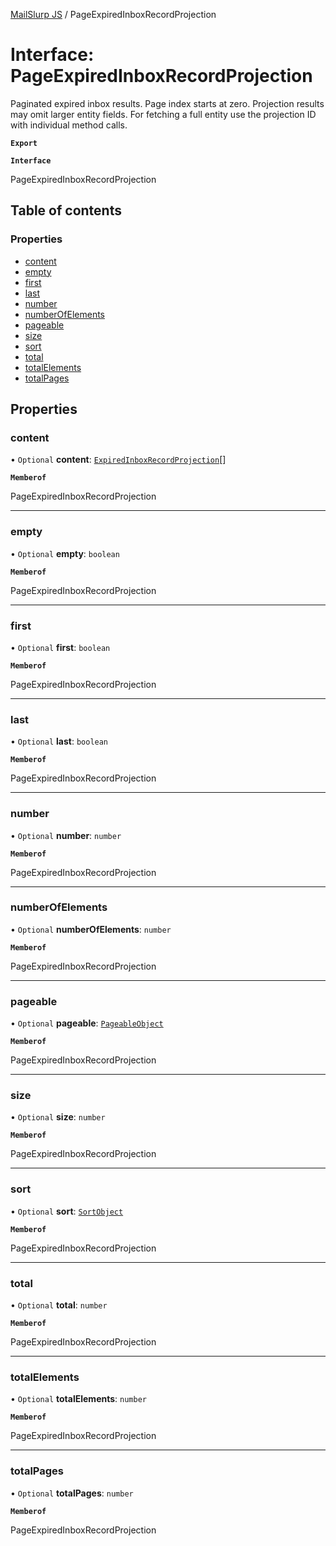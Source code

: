 [MailSlurp JS](../README.md) / PageExpiredInboxRecordProjection

# Interface: PageExpiredInboxRecordProjection

Paginated expired inbox results. Page index starts at zero. Projection results may omit larger entity fields. For fetching a full entity use the projection ID with individual method calls.

**`Export`**

**`Interface`**

PageExpiredInboxRecordProjection

## Table of contents

### Properties

- [content](PageExpiredInboxRecordProjection.md#content)
- [empty](PageExpiredInboxRecordProjection.md#empty)
- [first](PageExpiredInboxRecordProjection.md#first)
- [last](PageExpiredInboxRecordProjection.md#last)
- [number](PageExpiredInboxRecordProjection.md#number)
- [numberOfElements](PageExpiredInboxRecordProjection.md#numberofelements)
- [pageable](PageExpiredInboxRecordProjection.md#pageable)
- [size](PageExpiredInboxRecordProjection.md#size)
- [sort](PageExpiredInboxRecordProjection.md#sort)
- [total](PageExpiredInboxRecordProjection.md#total)
- [totalElements](PageExpiredInboxRecordProjection.md#totalelements)
- [totalPages](PageExpiredInboxRecordProjection.md#totalpages)

## Properties

### content

• `Optional` **content**: [`ExpiredInboxRecordProjection`](ExpiredInboxRecordProjection.md)[]

**`Memberof`**

PageExpiredInboxRecordProjection

___

### empty

• `Optional` **empty**: `boolean`

**`Memberof`**

PageExpiredInboxRecordProjection

___

### first

• `Optional` **first**: `boolean`

**`Memberof`**

PageExpiredInboxRecordProjection

___

### last

• `Optional` **last**: `boolean`

**`Memberof`**

PageExpiredInboxRecordProjection

___

### number

• `Optional` **number**: `number`

**`Memberof`**

PageExpiredInboxRecordProjection

___

### numberOfElements

• `Optional` **numberOfElements**: `number`

**`Memberof`**

PageExpiredInboxRecordProjection

___

### pageable

• `Optional` **pageable**: [`PageableObject`](PageableObject.md)

**`Memberof`**

PageExpiredInboxRecordProjection

___

### size

• `Optional` **size**: `number`

**`Memberof`**

PageExpiredInboxRecordProjection

___

### sort

• `Optional` **sort**: [`SortObject`](SortObject.md)

**`Memberof`**

PageExpiredInboxRecordProjection

___

### total

• `Optional` **total**: `number`

**`Memberof`**

PageExpiredInboxRecordProjection

___

### totalElements

• `Optional` **totalElements**: `number`

**`Memberof`**

PageExpiredInboxRecordProjection

___

### totalPages

• `Optional` **totalPages**: `number`

**`Memberof`**

PageExpiredInboxRecordProjection
